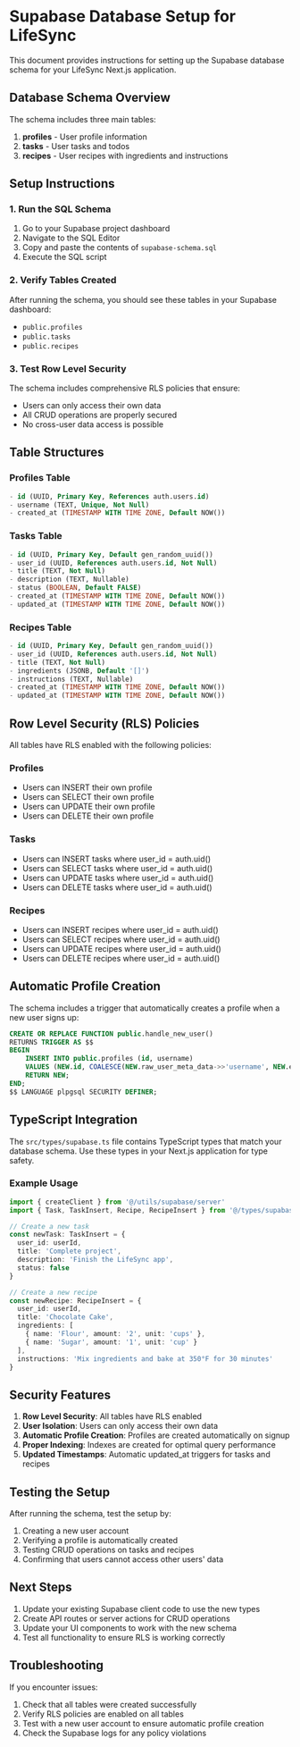 # Supabase Database Setup for LifeSync

This document provides instructions for setting up the Supabase database schema for your LifeSync Next.js application.

## Database Schema Overview

The schema includes three main tables:

1. **profiles** - User profile information
2. **tasks** - User tasks and todos
3. **recipes** - User recipes with ingredients and instructions

## Setup Instructions

### 1. Run the SQL Schema

1. Go to your Supabase project dashboard
2. Navigate to the SQL Editor
3. Copy and paste the contents of `supabase-schema.sql`
4. Execute the SQL script

### 2. Verify Tables Created

After running the schema, you should see these tables in your Supabase dashboard:
- `public.profiles`
- `public.tasks` 
- `public.recipes`

### 3. Test Row Level Security

The schema includes comprehensive RLS policies that ensure:
- Users can only access their own data
- All CRUD operations are properly secured
- No cross-user data access is possible

## Table Structures

### Profiles Table
```sql
- id (UUID, Primary Key, References auth.users.id)
- username (TEXT, Unique, Not Null)
- created_at (TIMESTAMP WITH TIME ZONE, Default NOW())
```

### Tasks Table
```sql
- id (UUID, Primary Key, Default gen_random_uuid())
- user_id (UUID, References auth.users.id, Not Null)
- title (TEXT, Not Null)
- description (TEXT, Nullable)
- status (BOOLEAN, Default FALSE)
- created_at (TIMESTAMP WITH TIME ZONE, Default NOW())
- updated_at (TIMESTAMP WITH TIME ZONE, Default NOW())
```

### Recipes Table
```sql
- id (UUID, Primary Key, Default gen_random_uuid())
- user_id (UUID, References auth.users.id, Not Null)
- title (TEXT, Not Null)
- ingredients (JSONB, Default '[]')
- instructions (TEXT, Nullable)
- created_at (TIMESTAMP WITH TIME ZONE, Default NOW())
- updated_at (TIMESTAMP WITH TIME ZONE, Default NOW())
```

## Row Level Security (RLS) Policies

All tables have RLS enabled with the following policies:

### Profiles
- Users can INSERT their own profile
- Users can SELECT their own profile
- Users can UPDATE their own profile
- Users can DELETE their own profile

### Tasks
- Users can INSERT tasks where user_id = auth.uid()
- Users can SELECT tasks where user_id = auth.uid()
- Users can UPDATE tasks where user_id = auth.uid()
- Users can DELETE tasks where user_id = auth.uid()

### Recipes
- Users can INSERT recipes where user_id = auth.uid()
- Users can SELECT recipes where user_id = auth.uid()
- Users can UPDATE recipes where user_id = auth.uid()
- Users can DELETE recipes where user_id = auth.uid()

## Automatic Profile Creation

The schema includes a trigger that automatically creates a profile when a new user signs up:

```sql
CREATE OR REPLACE FUNCTION public.handle_new_user()
RETURNS TRIGGER AS $$
BEGIN
    INSERT INTO public.profiles (id, username)
    VALUES (NEW.id, COALESCE(NEW.raw_user_meta_data->>'username', NEW.email));
    RETURN NEW;
END;
$$ LANGUAGE plpgsql SECURITY DEFINER;
```

## TypeScript Integration

The `src/types/supabase.ts` file contains TypeScript types that match your database schema. Use these types in your Next.js application for type safety.

### Example Usage

```typescript
import { createClient } from '@/utils/supabase/server'
import { Task, TaskInsert, Recipe, RecipeInsert } from '@/types/supabase'

// Create a new task
const newTask: TaskInsert = {
  user_id: userId,
  title: 'Complete project',
  description: 'Finish the LifeSync app',
  status: false
}

// Create a new recipe
const newRecipe: RecipeInsert = {
  user_id: userId,
  title: 'Chocolate Cake',
  ingredients: [
    { name: 'Flour', amount: '2', unit: 'cups' },
    { name: 'Sugar', amount: '1', unit: 'cup' }
  ],
  instructions: 'Mix ingredients and bake at 350°F for 30 minutes'
}
```

## Security Features

1. **Row Level Security**: All tables have RLS enabled
2. **User Isolation**: Users can only access their own data
3. **Automatic Profile Creation**: Profiles are created automatically on signup
4. **Proper Indexing**: Indexes are created for optimal query performance
5. **Updated Timestamps**: Automatic updated_at triggers for tasks and recipes

## Testing the Setup

After running the schema, test the setup by:

1. Creating a new user account
2. Verifying a profile is automatically created
3. Testing CRUD operations on tasks and recipes
4. Confirming that users cannot access other users' data

## Next Steps

1. Update your existing Supabase client code to use the new types
2. Create API routes or server actions for CRUD operations
3. Update your UI components to work with the new schema
4. Test all functionality to ensure RLS is working correctly

## Troubleshooting

If you encounter issues:

1. Check that all tables were created successfully
2. Verify RLS policies are enabled on all tables
3. Test with a new user account to ensure automatic profile creation
4. Check the Supabase logs for any policy violations
